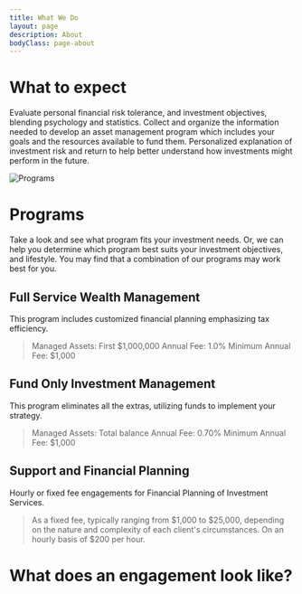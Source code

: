 ```yaml
---
title: What We Do
layout: page
description: About
bodyClass: page-about
---
```



# What to expect

Evaluate personal financial risk tolerance, and investment objectives, blending psychology and statistics.
Collect and organize the information needed to develop an asset management program which includes your goals and the resources available to fund them.
Personalized explanation of investment risk and return to help better understand how investments might perform in the future.

![Programs](/images/thom-holmes-Lrfw0U_o9I0-unsplash.jpg)

# Programs

Take a look and see what program fits your investment needs. Or, we can help you determine which program best suits your investment objectives, and lifestyle. You may find that a combination of our programs may work best for you.

## Full Service Wealth Management

This program includes customized financial planning emphasizing tax efficiency.

> Managed Assets: First $1,000,000
> Annual Fee: 1.0%
> Minimum Annual Fee: $1,000

## Fund Only Investment Management

This program eliminates all the extras, utilizing funds to implement your strategy.

> Managed Assets: Total balance
> Annual Fee: 0.70%
> Minimum Annual Fee: $1,000

## Support and Financial Planning

Hourly or fixed fee engagements for Financial Planning of Investment Services.

> As a fixed fee, typically ranging from $1,000 to $25,000, depending on the nature and complexity of each client's circumstances.
> On an hourly basis of $200 per hour.

# What does an engagement look like?
